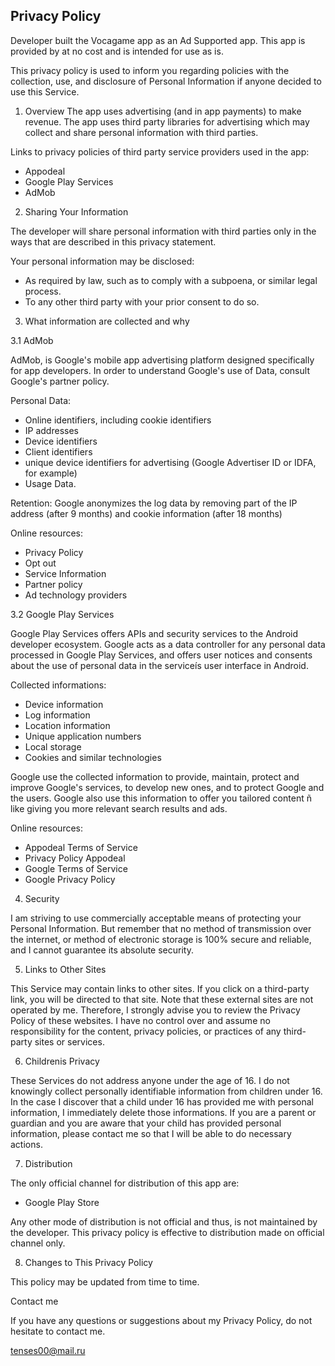 ## Privacy Policy

Developer built the Vocagame app as an Ad Supported app. This app is provided by at no cost and is intended for use as is.

This privacy policy is used to inform you regarding policies with the collection, use, and disclosure of Personal Information if anyone decided to use this Service.

1) Overview
The app uses advertising (and in app payments) to make revenue. The app uses third party libraries for advertising which may collect and share personal information with third parties.

Links to privacy policies of third party service providers used in the app:
* Appodeal
* Google Play Services
* AdMob

2) Sharing Your Information

The developer will share personal information with third parties only in the ways that are described in this privacy statement.

Your personal information may be disclosed:
* As required by law, such as to comply with a subpoena, or similar legal process.
* To any other third party with your prior consent to do so.

3) What information are collected and why

3.1 AdMob

AdMob, is Google's mobile app advertising platform designed specifically for app developers. In order to understand Google's use of Data, consult Google's partner policy.

Personal Data:
* Online identifiers, including cookie identifiers
* IP addresses
* Device identifiers
* Client identifiers
* unique device identifiers for advertising (Google Advertiser ID or IDFA, for example)
* Usage Data.

Retention:
Google anonymizes the log data by removing part of the IP address (after 9 months) and cookie information (after 18 months)

Online resources:
* Privacy Policy
* Opt out
* Service Information
* Partner policy
* Ad technology providers

3.2 Google Play Services

Google Play Services offers APIs and security services to the Android developer ecosystem. Google acts as a data controller for any personal data processed in Google Play Services, and offers user notices and consents about the use of personal data in the serviceís user interface in Android.

Collected informations:
* Device information
* Log information
* Location information
* Unique application numbers
* Local storage
* Cookies and similar technologies

Google use the collected information to provide, maintain, protect and improve Google's services, to develop new ones, and to protect Google and the users. Google also use this information to offer you tailored content ñ like giving you more relevant search results and ads.

Online resources:
* Appodeal Terms of Service
* Privacy Policy Appodeal
* Google Terms of Service
* Google Privacy Policy

4) Security

I am striving to use commercially acceptable means of protecting your Personal Information. But remember that no method of transmission over the internet, or method of electronic storage is 100% secure and reliable, and I cannot guarantee its absolute security.

5) Links to Other Sites

This Service may contain links to other sites. If you click on a third-party link, you will be directed to that site. Note that these external sites are not operated by me. Therefore, I strongly advise you to review the Privacy Policy of these websites. I have no control over and assume no responsibility for the content, privacy policies, or practices of any third-party sites or services.

6) Childrenis Privacy

These Services do not address anyone under the age of 16. I do not knowingly collect personally identifiable information from children under 16. In the case I discover that a child under 16 has provided me with personal information, I immediately delete those informations. If you are a parent or guardian and you are aware that your child has provided personal information, please contact me so that I will be able to do necessary actions.

7) Distribution

The only official channel for distribution of this app are:
* Google Play Store

Any other mode of distribution is not official and thus, is not maintained by the developer. This privacy policy is effective to distribution made on official channel only.

8) Changes to This Privacy Policy

This policy may be updated from time to time.

Contact me

If you have any questions or suggestions about my Privacy Policy, do not hesitate to contact me.

tenses00@mail.ru
